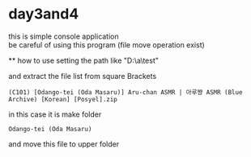 # day3and4

this is simple console application  
be careful of using this program (file move operation exist) 

** how to use 
setting the path like "D:\a\test\"

and extract the file list from square Brackets  
```
(C101) [Odango-tei (Oda Masaru)] Aru-chan ASMR | 아루쨩 ASMR (Blue Archive) [Korean] [Posyel].zip
```
in this case it is make folder 
```
Odango-tei (Oda Masaru)
```
and move this file to upper folder 


